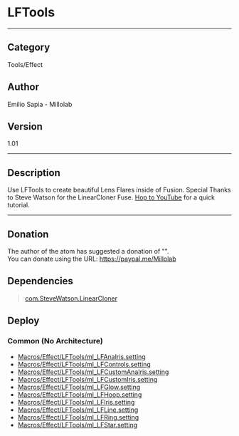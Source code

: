# LFTools
___

## Category
Tools/Effect

## Author
Emilio Sapia - Millolab

## Version
1.01

___

## Description
<p>Use LFTools to create beautiful Lens Flares inside of Fusion. Special Thanks to Steve Watson for the LinearCloner Fuse. <a href="https://www.youtube.com/watch?v=7j7aaYboh_E">Hop to YouTube</a> for a quick tutorial.</p>

___

## Donation
The author of the atom has suggested a donation of "".  
You can donate using the URL: <a href="https://paypal.me/Millolab">https://paypal.me/Millolab</a>
## Dependencies

> [com.SteveWatson.LinearCloner](com.SteveWatson.LinearCloner.md)  
## Deploy

### Common (No Architecture)

<ul>
<li><a href="https://gitlab.com/WeSuckLess/Reactor/-/blob/master/Atoms/com.Millolab.ml_LFTools/Macros/Effect/LFTools/ml_LFAnaIris.setting?ref_type=heads">Macros/Effect/LFTools/ml_LFAnaIris.setting</a></li>
<li><a href="https://gitlab.com/WeSuckLess/Reactor/-/blob/master/Atoms/com.Millolab.ml_LFTools/Macros/Effect/LFTools/ml_LFControls.setting?ref_type=heads">Macros/Effect/LFTools/ml_LFControls.setting</a></li>
<li><a href="https://gitlab.com/WeSuckLess/Reactor/-/blob/master/Atoms/com.Millolab.ml_LFTools/Macros/Effect/LFTools/ml_LFCustomAnaIris.setting?ref_type=heads">Macros/Effect/LFTools/ml_LFCustomAnaIris.setting</a></li>
<li><a href="https://gitlab.com/WeSuckLess/Reactor/-/blob/master/Atoms/com.Millolab.ml_LFTools/Macros/Effect/LFTools/ml_LFCustomIris.setting?ref_type=heads">Macros/Effect/LFTools/ml_LFCustomIris.setting</a></li>
<li><a href="https://gitlab.com/WeSuckLess/Reactor/-/blob/master/Atoms/com.Millolab.ml_LFTools/Macros/Effect/LFTools/ml_LFGlow.setting?ref_type=heads">Macros/Effect/LFTools/ml_LFGlow.setting</a></li>
<li><a href="https://gitlab.com/WeSuckLess/Reactor/-/blob/master/Atoms/com.Millolab.ml_LFTools/Macros/Effect/LFTools/ml_LFHoop.setting?ref_type=heads">Macros/Effect/LFTools/ml_LFHoop.setting</a></li>
<li><a href="https://gitlab.com/WeSuckLess/Reactor/-/blob/master/Atoms/com.Millolab.ml_LFTools/Macros/Effect/LFTools/ml_LFIris.setting?ref_type=heads">Macros/Effect/LFTools/ml_LFIris.setting</a></li>
<li><a href="https://gitlab.com/WeSuckLess/Reactor/-/blob/master/Atoms/com.Millolab.ml_LFTools/Macros/Effect/LFTools/ml_LFLine.setting?ref_type=heads">Macros/Effect/LFTools/ml_LFLine.setting</a></li>
<li><a href="https://gitlab.com/WeSuckLess/Reactor/-/blob/master/Atoms/com.Millolab.ml_LFTools/Macros/Effect/LFTools/ml_LFRing.setting?ref_type=heads">Macros/Effect/LFTools/ml_LFRing.setting</a></li>
<li><a href="https://gitlab.com/WeSuckLess/Reactor/-/blob/master/Atoms/com.Millolab.ml_LFTools/Macros/Effect/LFTools/ml_LFStar.setting?ref_type=heads">Macros/Effect/LFTools/ml_LFStar.setting</a></li>
</ul>
